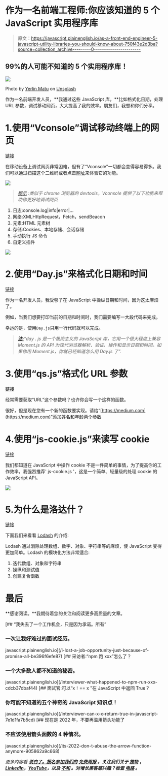 # 作为一名前端工程师:你应该知道的 5 个 JavaScript 实用程序库

> 原文：<https://javascript.plainenglish.io/as-a-front-end-engineer-5-javascript-utility-libraries-you-should-know-about-750f43e2d3ba?source=collection_archive---------0----------------------->

## 99%的人可能不知道的 5 个实用程序库！

![](img/15a14450b196628521b7560437d932cf.png)

Photo by [Yerlin Matu](https://unsplash.com/ja/@yerlinmatu?utm_source=medium&utm_medium=referral) on [Unsplash](https://unsplash.com?utm_source=medium&utm_medium=referral)

作为一名前端开发人员，**我通过这些 JavaScript 库，**比如格式化日期，处理 URL 参数，调试移动网页，大大提高了我的效率。朋友们，我想和你们分享。

# 1.使用“Vconsole”调试移动终端上的网页

[链接](https://github.com/Tencent/vConsole)

在移动设备上调试网页非常困难，但有了“Vconsole”一切都会变得容易得多。我们可以通过扫描这个二维码或者点击[网址](http://wechatfe.github.io/vconsole/demo.html)来体验它的功能。

![](img/ee5423fe06c3299b004782dcdae3fe81.png)

> [*提示*](https://github.com/Tencent/vConsole) *:类似于 chrome 浏览器的 devtools，Vconsole 提供了以下功能来帮助你更好地调试网页*

1.  日志:console.log|info|error|…
2.  网络:XMLHttpRequest，Fetch，sendBeacon
3.  元素:HTML 元素树
4.  存储:Cookies、本地存储、会话存储
5.  手动执行 JS 命令
6.  自定义插件

![](img/aa901d88c8c23f8cac6aa40fc6d6cfc9.png)

# 2.使用“Day.js”来格式化日期和时间

[链接](https://day.js.org/en/)

作为一名开发人员，我受够了在 JavaScript 中操纵日期和时间，因为这太麻烦了。

例如，当我们想要打印当前的日期和时间时，我们需要编写一大段代码来完成。

幸运的是，使用`Day.js`只用一行代码就可以完成。

> [***注:***](https://day.js.org/en/)*“day . js 是一个极简主义的 JavaScript 库，它用一个很大程度上兼容 Moment.js 的 API 为现代浏览器解析、验证、操作和显示日期和时间。如果你用 Moment.js，你就已经知道怎么用 Day.js 了”.*

# 3.使用“qs.js”格式化 URL 参数

[链接](https://github.com/ljharb/qs)

经常需要获取“URL”这个参数吗？也许你会写一个这样的函数。

很好，但是现在您有一个新的函数要实现。请给“[https://medium.com](https://medium.com)”添加姓名和年龄两个参数

# 4.使用“js-cookie.js”来读写 cookie

[链接](https://github.com/js-cookie/js-cookie)

我们都知道在 JavaScript 中操作 cookie 不是一件简单的事情，为了提高你的工作效率，我强烈推荐' js-cookie.js '，这是一个简单、轻量级的处理 cookie 的 JavaScript API。

![](img/3f9452817083502d8e5b9f8792eaf87d.png)

# 5.为什么是洛达什？

[链接](https://github.com/lodash/lodash)

下面我们来看看 [Lodash](https://github.com/lodash/lodash) 的介绍:

Lodash 通过消除处理数组、数字、对象、字符串等的麻烦，使 JavaScript 变得更加简单。Lodash 的模块化方法非常适合:

1.  迭代数组、对象和字符串
2.  操纵和测试值
3.  创建复合函数

# 最后

**感谢阅读。**我期待着您的关注和阅读更多高质量的文章。

[](/i-lost-a-job-opportunity-just-because-of-promise-all-be396f6efe87) [## “我失去了一个工作机会，只是因为承诺。所有”

### 一次让我好难过的面试经历。

javascript.plainenglish.io](/i-lost-a-job-opportunity-just-because-of-promise-all-be396f6efe87) [](/interviewer-what-happened-to-npm-run-xxx-cdcb37dbaf44) [## 采访者:“npm 跑 xxx”怎么了？

### 一个大多数人都不知道的秘密。

javascript.plainenglish.io](/interviewer-what-happened-to-npm-run-xxx-cdcb37dbaf44) [](/interviewer-can-x-x-return-true-in-javascript-7e1d1fa7b5cd) [## 面试官:可以“x！== x "在 JavaScript 中返回 True？

### 你可能不知道的五个神奇的 JavaScript 知识点！

javascript.plainenglish.io](/interviewer-can-x-x-return-true-in-javascript-7e1d1fa7b5cd) [](/its-2022-don-t-abuse-the-arrow-function-anymore-905862a9c668) [## 现在是 2022 年，不要再滥用箭头功能了

### 不应该使用箭头函数的 4 种情况。

javascript.plainenglish.io](/its-2022-don-t-abuse-the-arrow-function-anymore-905862a9c668) 

*更多内容看* [***说白了。报名参加我们的***](https://plainenglish.io/) **[***免费周报***](http://newsletter.plainenglish.io/) *。关注我们关于* [***推特***](https://twitter.com/inPlainEngHQ) ，[***LinkedIn***](https://www.linkedin.com/company/inplainenglish/)*，*[***YouTube***](https://www.youtube.com/channel/UCtipWUghju290NWcn8jhyAw)*，以及* [***不和***](https://discord.gg/GtDtUAvyhW) *。对增长黑客感兴趣？检查* [***电路***](https://circuit.ooo/) *。***
